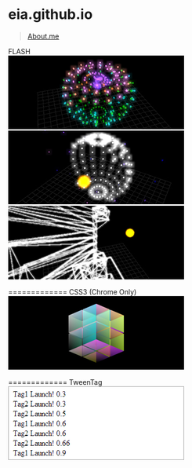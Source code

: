 eia.github.io
=============
> [About.me](http:about.me/eia) <br/>



FLASH <br/>
[![alt](demo/130822/demo_359x150.jpg)](http://eia.github.io/demo/130822/)
[![alt](demo/130823/demo_359x150.jpg)](http://eia.github.io/demo/130823/)
[![alt](demo/130824/demo_359x150.jpg)](http://eia.github.io/demo/130824/)

=============
CSS3 (Chrome Only) <br/>
[![alt](demo/131203/demo_359x150.jpg)](http://eia.github.io/demo/131203/lv11.html)

=============
TweenTag <br/>
[![alt](demo/140819/demo_359x150.jpg)](http://eia.github.io/demo/140819/demo.html)